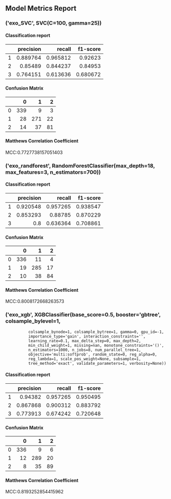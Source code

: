 ## Model Metrics Report
### ('exo_SVC', SVC(C=100, gamma=25))
#### Classification report
|    |   precision |   recall |   f1-score |
|---:|------------:|---------:|-----------:|
|  1 |    0.889764 | 0.965812 |   0.92623  |
|  2 |    0.85489  | 0.844237 |   0.84953  |
|  3 |    0.764151 | 0.613636 |   0.680672 |
#### Confusion Matrix
|    |   0 |   1 |   2 |
|---:|----:|----:|----:|
|  0 | 339 |   9 |   3 |
|  1 |  28 | 271 |  22 |
|  2 |  14 |  37 |  81 |
#### Matthews Correlation Coefficient
MCC:0.7727738157051403
### ('exo_randforest', RandomForestClassifier(max_depth=18, max_features=3, n_estimators=700))
#### Classification report
|    |   precision |   recall |   f1-score |
|---:|------------:|---------:|-----------:|
|  1 |    0.920548 | 0.957265 |   0.938547 |
|  2 |    0.853293 | 0.88785  |   0.870229 |
|  3 |    0.8      | 0.636364 |   0.708861 |
#### Confusion Matrix
|    |   0 |   1 |   2 |
|---:|----:|----:|----:|
|  0 | 336 |  11 |   4 |
|  1 |  19 | 285 |  17 |
|  2 |  10 |  38 |  84 |
#### Matthews Correlation Coefficient
MCC:0.8008172668263573
### ('exo_xgb', XGBClassifier(base_score=0.5, booster='gbtree', colsample_bylevel=1,
              colsample_bynode=1, colsample_bytree=1, gamma=0, gpu_id=-1,
              importance_type='gain', interaction_constraints='',
              learning_rate=0.1, max_delta_step=0, max_depth=2,
              min_child_weight=1, missing=nan, monotone_constraints='()',
              n_estimators=1000, n_jobs=8, num_parallel_tree=1,
              objective='multi:softprob', random_state=0, reg_alpha=0,
              reg_lambda=1, scale_pos_weight=None, subsample=1,
              tree_method='exact', validate_parameters=1, verbosity=None))
#### Classification report
|    |   precision |   recall |   f1-score |
|---:|------------:|---------:|-----------:|
|  1 |    0.94382  | 0.957265 |   0.950495 |
|  2 |    0.867868 | 0.900312 |   0.883792 |
|  3 |    0.773913 | 0.674242 |   0.720648 |
#### Confusion Matrix
|    |   0 |   1 |   2 |
|---:|----:|----:|----:|
|  0 | 336 |   9 |   6 |
|  1 |  12 | 289 |  20 |
|  2 |   8 |  35 |  89 |
#### Matthews Correlation Coefficient
MCC:0.8193252854415962

